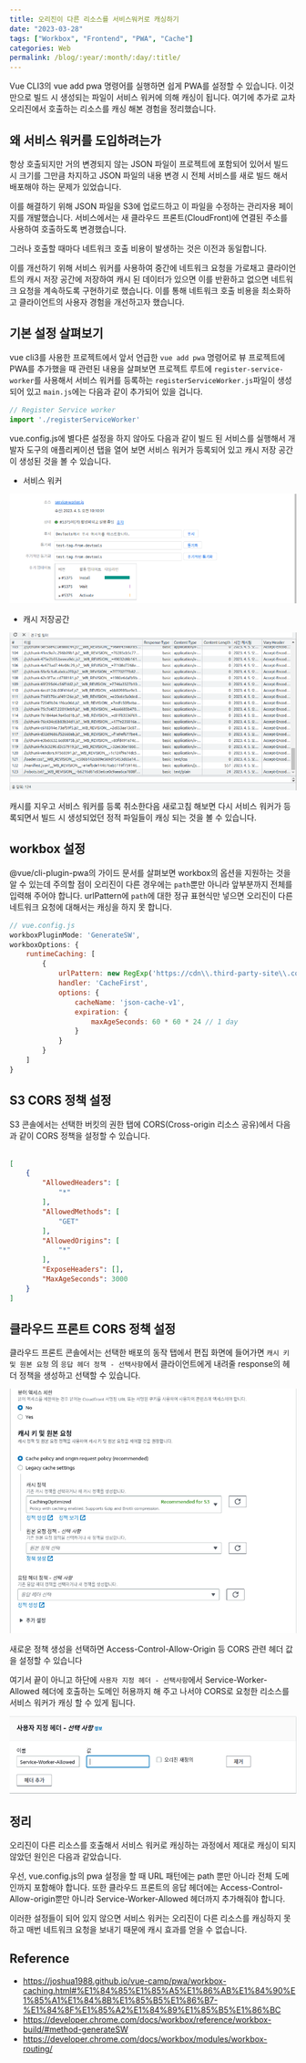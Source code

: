```yaml
---
title: 오리진이 다른 리소스를 서비스워커로 캐싱하기
date: "2023-03-28"
tags: ["Workbox", "Frontend", "PWA", "Cache"]
categories: Web
permalink: /blog/:year/:month/:day/:title/
---
```


Vue CLI3의 vue add pwa 명령어를 실행하면 쉽게 PWA를 설정할 수 있습니다. 이것만으로 빌드 시 생성되는 파일이 서비스 워커에 의해 캐싱이 됩니다. 여기에 추가로 교차 오리진에서 호출하는 리소스를 캐싱 해본 경험을 정리했습니다.
<!--more-->

## 왜 서비스 워커를 도입하려는가

항상 호출되지만 거의 변경되지 않는 JSON 파일이 프로젝트에 포함되어 있어서 빌드 시 크기를 그만큼 차지하고 JSON 파일의 내용 변경 시 전체 서비스를 새로 빌드 해서 배포해야 하는 문제가 있었습니다.

이를 해결하기 위해 JSON 파일을 S3에 업로드하고 이 파일을 수정하는 관리자용 페이지를 개발했습니다. 서비스에서는 새 클라우드 프론트(CloudFront)에 연결된 주소를 사용하여 호출하도록 변경했습니다.

그러나 호출할 때마다 네트워크 호출 비용이 발생하는 것은 이전과 동일합니다.

이를 개선하기 위해 서비스 워커를 사용하여 중간에 네트워크 요청을 가로채고 클라이언트의 캐시 저장 공간에 저장하여 캐시 된 데이터가 있으면 이를 반환하고 없으면 네트워크 요청을 계속하도록 구현하기로 했습니다. 이를 통해 네트워크 호출 비용을 최소화하고 클라이언트의 사용자 경험을 개선하고자 했습니다.

## 기본 설정 살펴보기

vue cli3를 사용한 프로젝트에서 앞서 언급한 `vue add pwa` 명령어로 뷰 프로젝트에 PWA를 추가했을 때 관련된 내용을 살펴보면 프로젝트 루트에 `register-service-worker`를 사용해서 서비스 워커를 등록하는 `registerServiceWorker.js`파일이 생성되어 있고 `main.js`에는 다음과 같이 추가되어 있을 겁니다.

```js
// Register Service worker
import './registerServiceWorker'
```

vue.config.js에 별다른 설정을 하지 않아도 다음과 같이 빌드 된 서비스를 실행해서 개발자 도구의 애플리케이션 탭을 열어 보면 서비스 워커가 등록되어 있고 캐시 저장 공간이 생성된 것을 볼 수 있습니다.

- 서비스 워커

<img src="/assets/images/posts/2023/04/05/001.png"/>

- 캐시 저장공간

<img src="/assets/images/posts/2023/04/05/002.png"/>

캐시를 지우고 서비스 워커를 등록 취소한다음 새로고침 해보면 다시 서비스 워커가 등록되면서 빌드 시 생성되었던 정적 파일들이 캐싱 되는 것을 볼 수 있습니다.

## workbox 설정

@vue/cli-plugin-pwa의 가이드 문서를 살펴보면 workbox의 옵션을 지원하는 것을 알 수 있는데 주의할 점이 오리진이 다른 경우에는 `path`뿐만 아니라 앞부분까지 전체를 입력해 주어야 합니다. urlPattern에 `path`에 대한 정규 표현식만 넣으면  오리진이 다른 네트워크 요청에 대해서는 캐싱을 하지 못 합니다.

```js
// vue.config.js
workboxPluginMode: 'GenerateSW',
workboxOptions: {
    runtimeCaching: [
        {
            urlPattern: new RegExp('https://cdn\\.third-party-site\\.com.*/styles/.*\\.css'),
            handler: 'CacheFirst',
            options: {
                cacheName: 'json-cache-v1',
                expiration: {
                    maxAgeSeconds: 60 * 60 * 24 // 1 day
                }
            }
        }
    ]
}
```

## S3 CORS 정책 설정

S3 콘솔에서는 선택한 버킷의 권한 탭에 CORS(Cross-origin 리소스 공유)에서 다음과 같이 CORS 정책을 설정할 수 있습니다.

```json

[
    {
        "AllowedHeaders": [
            "*"
        ],
        "AllowedMethods": [
            "GET"
        ],
        "AllowedOrigins": [
            "*"
        ],
        "ExposeHeaders": [],
        "MaxAgeSeconds": 3000
    }
]
```

## 클라우드 프론트 CORS 정책 설정

클라우드 프론트 콘솔에서는 선택한 배포의 동작 탭에서 편집 화면에 들어가면 `캐시 키 및 원본 요청` 의 `응답 헤더 정책 - 선택사항`에서 클라이언트에게 내려줄 response의 헤더 정책을 생성하고 선택할 수 있습니다.

<img src="/assets/images/posts/2023/04/05/003.png"/>

새로운 정책 생성을 선택하면 Access-Control-Allow-Origin 등 CORS 관련 헤더 값을 설정할 수 있습니다

여기서 끝이 아니고 하단에 `사용자 지정 헤더 - 선택사항`에서 Service-Worker-Allowed 헤더에 호출하는 도메인 허용까지 해 주고 나서야 CORS로 요청한 리소스를 서비스 워커가 캐싱 할 수 있게 됩니다.

<img src="/assets/images/posts/2023/04/05/004.png"/>

## 정리

오리진이 다른 리소스를 호출해서 서비스 워커로 캐싱하는 과정에서 제대로 캐싱이 되지 않았던 원인은 다음과 같았습니다.

우선, vue.config.js의 pwa 설정을 할 때 URL 패턴에는 path 뿐만 아니라 전체 도메인까지 포함해야 합니다. 또한 클라우드 프론트의 응답 헤더에는 Access-Control-Allow-origin뿐만 아니라 Service-Worker-Allowed 헤더까지 추가해줘야 합니다.

이러한 설정들이 되어 있지 않으면 서비스 워커는 오리진이 다른 리소스를 캐싱하지 못하고 매번 네트워크 요청을 보내기 때문에 캐시 효과를 얻을 수 없습니다.

## Reference

- <https://joshua1988.github.io/vue-camp/pwa/workbox-caching.html#%E1%84%85%E1%85%A5%E1%86%AB%E1%84%90%E1%85%A1%E1%84%8B%E1%85%B5%E1%86%B7-%E1%84%8F%E1%85%A2%E1%84%89%E1%85%B5%E1%86%BC>
- <https://developer.chrome.com/docs/workbox/reference/workbox-build/#method-generateSW>
- <https://developer.chrome.com/docs/workbox/modules/workbox-routing/>
